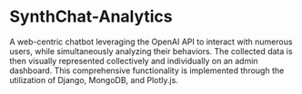 # SynthChat-Analytics
A web-centric chatbot leveraging the OpenAI API to interact with numerous users, while simultaneously analyzing their behaviors. The collected data is then visually represented collectively and individually on an admin dashboard. This comprehensive functionality is implemented through the utilization of Django, MongoDB, and Plotly.js.
